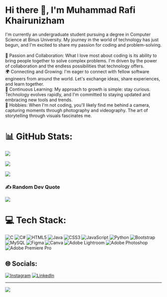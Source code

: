 # Hi there 👋, I'm Muhammad Rafi Khairunizham
I'm currently an undergraduate student pursuing a degree in Computer Science at Binus University. My journey in the world of technology has just begun, and I'm excited to share my passion for coding and problem-solving.<br><br>🌟 Passion and Collaboration: What I love most about coding is its ability to bring people together to solve complex problems. I'm driven by the power of collaboration and the endless possibilities that technology offers.<br>🌍 Connecting and Growing: I'm eager to connect with fellow software engineers from around the world. Let's exchange ideas, share experiences, and learn together.<br>🌱 Continuous Learning: My approach to growth is simple: stay curious. Technology evolves rapidly, and I'm committed to staying updated and embracing new tools and trends.<br>📸 Hobbies: When I'm not coding, you'll likely find me behind a camera, capturing moments through photography and videography. The art of storytelling through visuals fascinates me.

# 📊 GitHub Stats:
![](https://github-readme-stats.vercel.app/api?username=luckybastrd&theme=dark&hide_border=false&include_all_commits=false&count_private=false)<br><br/>
![](https://github-readme-streak-stats.herokuapp.com/?user=luckybastrd&theme=dark&hide_border=false)<br><br/>
![](https://github-readme-stats.vercel.app/api/top-langs/?username=luckybastrd&theme=dark&hide_border=false&include_all_commits=false&count_private=false&layout=compact)<br>

### ✍️ Random Dev Quote
![](https://quotes-github-readme.vercel.app/api?type=horizontal&theme=dark)

# 💻 Tech Stack:
![C](https://img.shields.io/badge/c-%2300599C.svg?style=for-the-badge&logo=c&logoColor=white) ![C#](https://img.shields.io/badge/c%23-%23239120.svg?style=for-the-badge&logo=c-sharp&logoColor=white) ![HTML5](https://img.shields.io/badge/html5-%23E34F26.svg?style=for-the-badge&logo=html5&logoColor=white) ![Java](https://img.shields.io/badge/java-%23ED8B00.svg?style=for-the-badge&logo=java&logoColor=white) ![CSS3](https://img.shields.io/badge/css3-%231572B6.svg?style=for-the-badge&logo=css3&logoColor=white) ![JavaScript](https://img.shields.io/badge/javascript-%23323330.svg?style=for-the-badge&logo=javascript&logoColor=%23F7DF1E) ![Python](https://img.shields.io/badge/python-3670A0?style=for-the-badge&logo=python&logoColor=ffdd54) ![Bootstrap](https://img.shields.io/badge/bootstrap-%23563D7C.svg?style=for-the-badge&logo=bootstrap&logoColor=white) ![MySQL](https://img.shields.io/badge/mysql-%2300f.svg?style=for-the-badge&logo=mysql&logoColor=white) 	![Figma](https://img.shields.io/badge/figma-%23F24E1E.svg?style=for-the-badge&logo=figma&logoColor=white) ![Canva](https://img.shields.io/badge/Canva-%2300C4CC.svg?style=for-the-badge&logo=Canva&logoColor=white) ![Adobe Lightroom](https://img.shields.io/badge/Adobe%20Lightroom-31A8FF.svg?style=for-the-badge&logo=Adobe%20Lightroom&logoColor=white) ![Adobe Photoshop](https://img.shields.io/badge/adobephotoshop-%2331A8FF.svg?style=for-the-badge&logo=adobephotoshop&logoColor=white) ![Adobe Premiere Pro](https://img.shields.io/badge/Adobe%20Premiere%20Pro-9999FF.svg?style=for-the-badge&logo=Adobe%20Premiere%20Pro&logoColor=white)

## 🌐 Socials:
[![Instagram](https://img.shields.io/badge/Instagram-%23E4405F.svg?logo=Instagram&logoColor=white)](https://instagram.com/rafikhairunizham/) [![LinkedIn](https://img.shields.io/badge/LinkedIn-%230077B5.svg?logo=linkedin&logoColor=white)](https://linkedin.com/in/muhammad-rafi-khairunizham-2a8597253/) 

---
[![](https://visitcount.itsvg.in/api?id=luckybastrd&icon=2&color=12)](https://visitcount.itsvg.in)

<!-- Proudly created with GPRM ( https://gprm.itsvg.in ) -->
